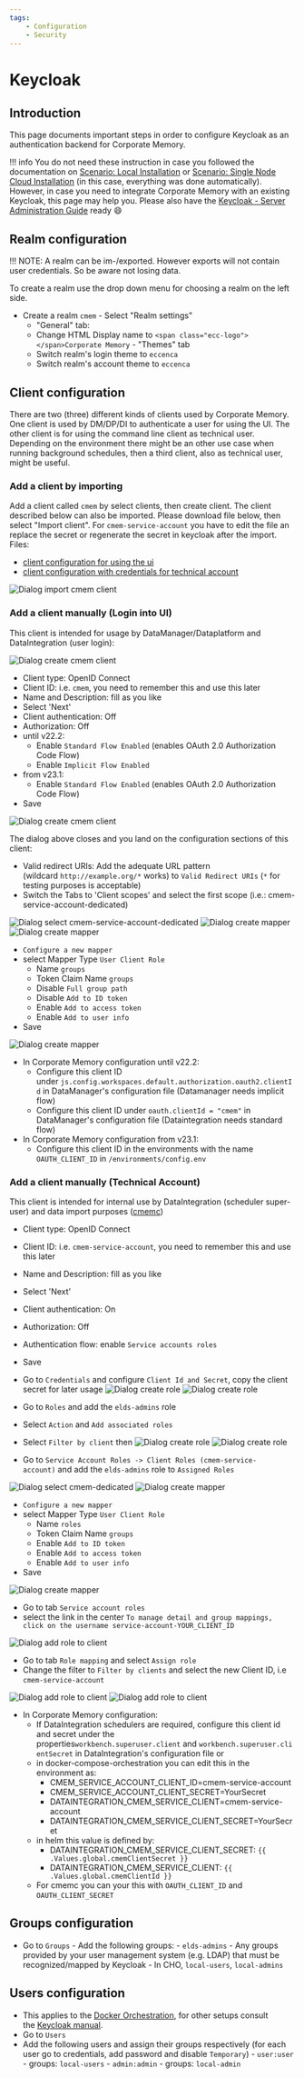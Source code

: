```yaml
---
tags:
    - Configuration
    - Security
---
```

# Keycloak

## Introduction

This page documents important steps in order to configure Keycloak as an authentication backend for Corporate Memory.

!!! info
    You do not need these instruction in case you followed the documentation on [Scenario: Local Installation](./../../installation/scenario-local-installation/index.md) or [Scenario: Single Node Cloud Installation](./../../installation/scenario-single-node-cloud-installation/index.md) (in this case, everything was done automatically). However, in case you need to integrate Corporate Memory with an existing Keycloak, this page may help you. Please also have the [Keycloak - Server Administration Guide](https://www.keycloak.org/docs/latest/server_admin/) ready :smile:

## Realm configuration

!!! NOTE: A realm can be im-/exported. However exports will not contain user credentials. So be aware not losing data.

To create a realm use the drop down menu for choosing a realm on the left side.

  -  Create a realm `cmem`
    - Select "Realm settings"
      - "General" tab:
      - Change HTML Display name to `<span class="ecc-logo"></span>Corporate Memory`
    - "Themes" tab
      - Switch realm's login theme to `eccenca`
      - Switch realm's account theme to `eccenca`

## Client configuration

There are two (three) different kinds of clients used by Corporate Memory. One client is used by DM/DP/DI to authenticate a user for using the UI. The other client is for using the command line client as technical user. Depending on the environment there might be an other use case when running background schedules, then a third client, also as technical user, might be useful.

### Add a client by importing

Add a client called `cmem` by select clients, then create client. The client described below can also be imported. Please download file below, then select "Import client". For `cmem-service-account` you have to edit the file an replace the secret or regenerate the secret in keycloak after the import. Files:

  - [client configuration for using the ui](cmem.json)
  - [client configuration with credentials for technical account](cmem-service-account.json)


![Dialog import cmem client](import-client-cmem.png)

### Add a client manually (Login into UI)

This client is intended for usage by DataManager/Dataplatform and DataIntegration (user login):

![Dialog create cmem client](createClient_1.png)

  - Client type: OpenID Connect
  - Client ID: i.e. `cmem`, you need to remember this and use this later
  - Name and Description: fill as you like
  - Select 'Next'
  - Client authentication: Off
  - Authorization: Off
  - until v22.2:
    - Enable `Standard Flow Enabled` (enables OAuth 2.0 Authorization Code Flow)
    - Enable `Implicit Flow Enabled`
  - from v23.1:
    - Enable `Standard Flow Enabled` (enables OAuth 2.0 Authorization Code Flow)
  - Save

![Dialog create cmem client](createClient_2.png)

The dialog above closes and you land on the configuration sections of this client:

  - Valid redirect URIs: Add the adequate URL pattern (wildcard `http://example.org/*` works) to `Valid Redirect URIs` (`*` for testing purposes is acceptable)
  - Switch the Tabs to 'Client scopes' and select the first scope (i.e.: cmem-service-account-dedicated)

![Dialog select cmem-service-account-dedicated](createClient_11.png)
![Dialog create mapper](createClient_4.png)
![Dialog create mapper](createClient_5.png)

  - `Configure a new mapper`
  - select Mapper Type `User Client Role`
    - Name `groups`
    - Token Claim Name `groups`
    - Disable `Full group path`
    - Disable `Add to ID token`
    - Enable `Add to access token`
    - Enable `Add to user info`
  - Save

![Dialog create mapper](createClient_6.png)


  - In Corporate Memory configuration until v22.2:
    - Configure this client ID under `js.config.workspaces.default.authorization.oauth2.clientId` in DataManager's configuration file (Datamanager needs implicit flow)
    - Configure  this client ID under `oauth.clientId = "cmem"` in DataManager's configuration file (Dataintegration needs standard flow)
  - In Corporate Memory configuration from v23.1:
    - Configure this client ID in the environments with the name `OAUTH_CLIENT_ID` in `/environments/config.env`


### Add a client manually (Technical Account)

This client is intended for internal use by DataIntegration (scheduler super-user) and data import purposes ([cmemc](https://documentation.eccenca.com/latest/automate/cmemc-command-line-interface))


  - Client type: OpenID Connect
  - Client ID: i.e. `cmem-service-account`, you need to remember this and use this later
  - Name and Description: fill as you like
  - Select 'Next'
  - Client authentication: On
  - Authorization: Off
  - Authentication flow: enable `Service accounts roles`
  - Save

  - Go to `Credentials` and configure `Client Id and Secret`, copy the client secret for later usage
![Dialog create role](createClient_7.png)
![Dialog create role](createClient_8.png)

  - Go to `Roles` and add the `elds-admins` role
  - Select `Action` and `Add associated roles`
  - Select `Filter by client` then 
![Dialog create role](createClient_9.png)
![Dialog create role](createClient_10.png)

  - Go to `Service Account Roles -> Client Roles (cmem-service-account)` and add the `elds-admins` role to `Assigned Roles`

![Dialog select cmem-dedicated](createClient_3.png)
![Dialog create mapper](createClient_13.png)

  - `Configure a new mapper`
  - select Mapper Type `User Client Role`
    - Name `roles`
    - Token Claim Name `groups`
    - Enable `Add to ID token`
    - Enable `Add to access token`
    - Enable `Add to user info`
  - Save

![Dialog create mapper](createClient_14.png)

  - Go to tab `Service account roles` 
  - select the link in the center `To manage detail and group mappings, click on the username service-account-YOUR_CLIENT_ID`

![Dialog add role to client](createClient_15.png)

  - Go to tab `Role mapping` and select `Assign role`
  - Change the filter to `Filter by clients` and select the new Client ID, i.e `cmem-service-account`

![Dialog add role to client](createClient_16.png)
![Dialog add role to client](createClient_17.png)

  - In Corporate Memory configuration:
    - If DataIntegration schedulers are required, configure this client id and secret under the properties`workbench.superuser.client` and `workbench.superuser.clientSecret` in DataIntegration's configuration file or
    - in docker-compose-orchestration you can edit this in the environment as:
        - CMEM_SERVICE_ACCOUNT_CLIENT_ID=cmem-service-account
        - CMEM_SERVICE_ACCOUNT_CLIENT_SECRET=YourSecret
        - DATAINTEGRATION_CMEM_SERVICE_CLIENT=cmem-service-account
        - DATAINTEGRATION_CMEM_SERVICE_CLIENT_SECRET=YourSecret
    - in helm this value is defined by: 
        - DATAINTEGRATION_CMEM_SERVICE_CLIENT_SECRET: `{{ .Values.global.cmemClientSecret }}`
        - DATAINTEGRATION_CMEM_SERVICE_CLIENT: `{{ .Values.global.cmemClientId }}`
    - For cmemc you can your this with `OAUTH_CLIENT_ID` and `OAUTH_CLIENT_SECRET`

## Groups configuration

- Go to `Groups`
      - Add the following groups:
        - `elds-admins`
        - Any groups provided by your user management system (e.g. LDAP) that must be recognized/mapped by Keycloak
          - In CHO, `local-users`, `local-admins`

## Users configuration

- This applies to the [Docker Orchestration](./../docker-orchestration/index.md), for other setups consult the [Keycloak manual](https://www.keycloak.org/docs/latest/server_admin/).
- Go to `Users`
- Add the following users and assign their groups respectively (for each user go to credentials, add password and disable `Temporary`)
      - `user:user`
        - groups: `local-users`
      - `admin:admin`
        - groups: `local-admin`
